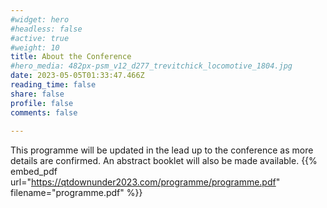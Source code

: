 ```yaml
---
#widget: hero
#headless: false
#active: true
#weight: 10
title: About the Conference
#hero_media: 482px-psm_v12_d277_trevitchick_locomotive_1804.jpg
date: 2023-05-05T01:33:47.466Z
reading_time: false
share: false
profile: false
comments: false
 
---
```

This programme will be updated in the lead up to the conference as more details are confirmed. An abstract booklet will also be made available.
{{% embed_pdf url="https://qtdownunder2023.com/programme/programme.pdf" filename="programme.pdf" %}}
